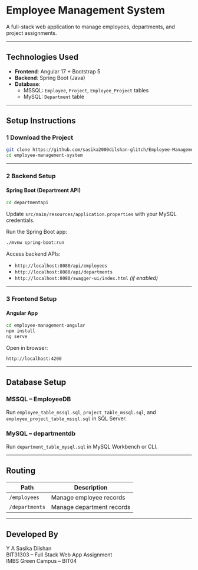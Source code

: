 # Employee Management System

A full-stack web application to manage employees, departments, and project assignments.

---

## Technologies Used

- **Frontend**: Angular 17 + Bootstrap 5
- **Backend**: Spring Boot (Java)
- **Database**: 
  - MSSQL: `Employee`, `Project`, `Employee_Project` tables
  - MySQL: `Department` table

---

## Setup Instructions

### 1 Download the Project

```bash
git clone https://github.com/sasika2000dilshan-glitch/Employee-Management-System---C97123.git
cd employee-management-system
```

---

### 2 Backend Setup

#### Spring Boot (Department API)

```bash
cd departmentapi
```

Update `src/main/resources/application.properties` with your MySQL credentials.

Run the Spring Boot app:

```bash
./mvnw spring-boot:run
```

Access backend APIs:

- `http://localhost:8080/api/employees`
- `http://localhost:8080/api/departments`
- `http://localhost:8080/swagger-ui/index.html` *(if enabled)*

---

### 3 Frontend Setup

#### Angular App

```bash
cd employee-management-angular
npm install
ng serve
```

Open in browser:

```
http://localhost:4200
```

---

## Database Setup

### MSSQL – EmployeeDB

Run `employee_table_mssql.sql`, `project_table_mssql.sql`, and `employee_project_table_mssql.sql` in SQL Server.

### MySQL – departmentdb

Run `department_table_mysql.sql` in MySQL Workbench or CLI.

---

##  Routing

| Path           | Description                  |
|----------------|------------------------------|
| `/employees`   | Manage employee records      |
| `/departments` | Manage department records    |

---

## Developed By

Y A Sasika Dilshan  
BIT31303 – Full Stack Web App Assignment  
IMBS Green Campus – BIT04
